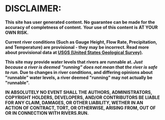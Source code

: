 # DISCLAIMER:

**This site has user generated content. No guarantee can be made for the accuracy of completness of content.** 
**Your use of this content is AT YOUR OWN RISK.**

**Current river conditions (Such as Gauge Height, Flow Rate, Precipitation, and Temperature) are provisional - they may be incorrect. Read more about provisional data at [USGS (United States Geological Survey)](https://water.usgs.gov/data/provisional.html).**

**This site may provide water levels that rivers are runnable at. *Just because a river is deemed "running" does not mean that the river is safe to run.* Due to changes in river conditions, and differing opinions about "runnable" water levels, a river deemed "running" may not actually be "runnable".**

**IN ABSOLUTELY NO EVENT SHALL THE AUTHORS, ADMINISTRATORS, COPYRIGHT HOLDERS, DEVELOPERS, AND/OR CONTRIBUTORS BE LIABLE FOR ANY CLAIM, DAMAGES, OR OTHER LIABILITY, WETHER IN AN ACTION OF CONTRACT, TORT, OR OTHERWISE, ARISING FROM, OUT OF OR IN CONNECTION WITH RIVERS.RUN.**
